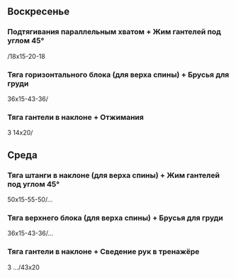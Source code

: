 ## Воскресенье
### Подтягивания параллельным хватом + Жим гантелей под углом 45°
/18x15-20-18

### Тяга горизонтального блока (для верха спины) + Брусья для груди
36x15-43-36/

### Тяга гантели в наклоне + Отжимания
3 14x20/

## Среда
### Тяга штанги в наклоне (для верха спины) + Жим гантелей под углом 45°
50x15-55-50/...

### Тяга верхнего блока (для верха спины) + Брусья для груди
36x15-43-36/...

### Тяга гантели в наклоне + Сведение рук в тренажёре
3 .../43x20
